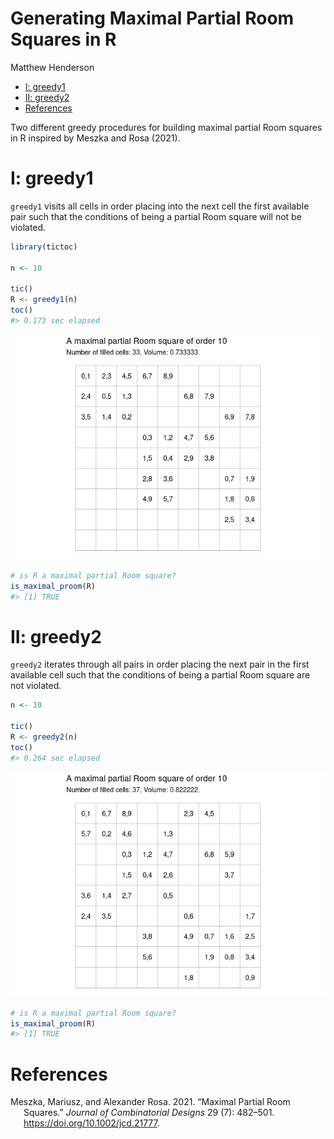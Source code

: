 Generating Maximal Partial Room Squares in R
================
Matthew Henderson

-   [I: greedy1](#i-greedy1)
-   [II: greedy2](#ii-greedy2)
-   [References](#references)

<!-- README.md is generated from README.Rmd. Please edit that file -->

Two different greedy procedures for building maximal partial Room
squares in R inspired by Meszka and Rosa (2021).

# I: greedy1

`greedy1` visits all cells in order placing into the next cell the first
available pair such that the conditions of being a partial Room square
will not be violated.

``` r
library(tictoc)

n <- 10

tic()
R <- greedy1(n)
toc()
#> 0.173 sec elapsed
```

![](figure/greedy1_example_plot-1.png)<!-- -->

``` r
# is R a maximal partial Room square?
is_maximal_proom(R)
#> [1] TRUE
```

# II: greedy2

`greedy2` iterates through all pairs in order placing the next pair in
the first available cell such that the conditions of being a partial
Room square are not violated.

``` r
n <- 10

tic()
R <- greedy2(n)
toc()
#> 0.264 sec elapsed
```

![](figure/greedy2_example_plot-1.png)<!-- -->

``` r
# is R a maximal partial Room square?
is_maximal_proom(R)
#> [1] TRUE
```

# References

<div id="refs" class="references csl-bib-body hanging-indent">

<div id="ref-meszkaMaximalPartialRoom2021" class="csl-entry">

Meszka, Mariusz, and Alexander Rosa. 2021. “Maximal Partial Room
Squares.” *Journal of Combinatorial Designs* 29 (7): 482–501.
<https://doi.org/10.1002/jcd.21777>.

</div>

</div>
